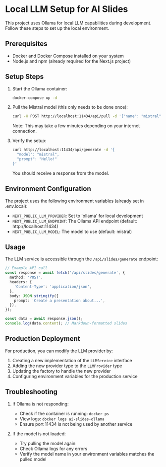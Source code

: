 # Local LLM Setup for AI Slides

This project uses Ollama for local LLM capabilities during development. Follow these steps to set up the local environment.

## Prerequisites

- Docker and Docker Compose installed on your system
- Node.js and npm (already required for the Next.js project)

## Setup Steps

1. Start the Ollama container:
   ```bash
   docker-compose up -d
   ```

2. Pull the Mistral model (this only needs to be done once):
   ```bash
   curl -X POST http://localhost:11434/api/pull -d '{"name": "mistral"}'
   ```
   Note: This may take a few minutes depending on your internet connection.

3. Verify the setup:
   ```bash
   curl http://localhost:11434/api/generate -d '{
     "model": "mistral",
     "prompt": "Hello!"
   }'
   ```
   You should receive a response from the model.

## Environment Configuration

The project uses the following environment variables (already set in .env.local):

- `NEXT_PUBLIC_LLM_PROVIDER`: Set to 'ollama' for local development
- `NEXT_PUBLIC_LLM_ENDPOINT`: The Ollama API endpoint (default: http://localhost:11434)
- `NEXT_PUBLIC_LLM_MODEL`: The model to use (default: mistral)

## Usage

The LLM service is accessible through the `/api/slides/generate` endpoint:

```typescript
// Example API call
const response = await fetch('/api/slides/generate', {
  method: 'POST',
  headers: {
    'Content-Type': 'application/json',
  },
  body: JSON.stringify({
    prompt: 'Create a presentation about...',
  }),
});

const data = await response.json();
console.log(data.content); // Markdown-formatted slides
```

## Production Deployment

For production, you can modify the LLM provider by:

1. Creating a new implementation of the `LLMService` interface
2. Adding the new provider type to the `LLMProvider` type
3. Updating the factory to handle the new provider
4. Configuring environment variables for the production service

## Troubleshooting

1. If Ollama is not responding:
   - Check if the container is running: `docker ps`
   - View logs: `docker logs ai-slides-ollama`
   - Ensure port 11434 is not being used by another service

2. If the model is not loaded:
   - Try pulling the model again
   - Check Ollama logs for any errors
   - Verify the model name in your environment variables matches the pulled model
